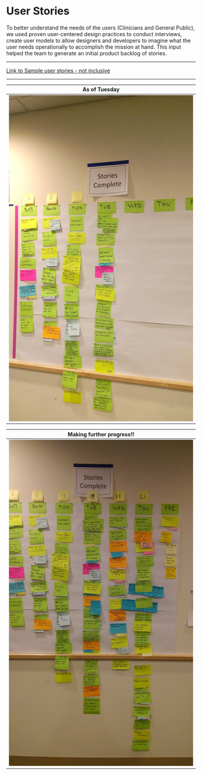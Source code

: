 # User Stories

To better understand the needs of the users (Clinicians and General Public), we used proven user-centered design practices to conduct interviews, create user models to allow designers and developers to imagine what the user needs operationally to accomplish the mission at hand. This input helped the team to generate an initial product backlog of stories.

***
[Link to Sample user stories - not inclusive](Sample%20MedExplorer%20User%20Stories.xlsx)
***

| As of Tuesday |
| --- |
| ![Stories](../../Pictures/Completed%20Stories.jpg) |


| Making further progress!! |
| --- |
| ![Additional Stories2](../../Pictures/Completed%20Stories2.jpg) |
